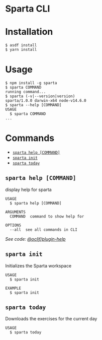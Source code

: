 Sparta CLI
======

# Installation

```
$ asdf install
$ yarn install
```

# Usage
<!-- usage -->
```sh-session
$ npm install -g sparta
$ sparta COMMAND
running command...
$ sparta (-v|--version|version)
sparta/1.0.0 darwin-x64 node-v14.6.0
$ sparta --help [COMMAND]
USAGE
  $ sparta COMMAND
...
```
<!-- usagestop -->
# Commands
<!-- commands -->
* [`sparta help [COMMAND]`](#sparta-help-command)
* [`sparta init`](#sparta-init)
* [`sparta today`](#sparta-today)

## `sparta help [COMMAND]`

display help for sparta

```
USAGE
  $ sparta help [COMMAND]

ARGUMENTS
  COMMAND  command to show help for

OPTIONS
  --all  see all commands in CLI
```

_See code: [@oclif/plugin-help](https://github.com/oclif/plugin-help/blob/v3.2.0/src/commands/help.ts)_

## `sparta init`

Initializes the Sparta workspace

```
USAGE
  $ sparta init

EXAMPLE
  $ sparta init
```

## `sparta today`

Downloads the exercises for the current day

```
USAGE
  $ sparta today
```
<!-- commandsstop -->
